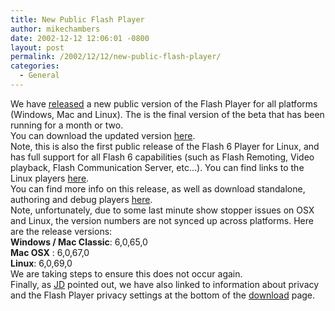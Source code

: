 ```yaml
---
title: New Public Flash Player
author: mikechambers
date: 2002-12-12 12:06:01 -0800
layout: post
permalink: /2002/12/12/new-public-flash-player/
categories:
  - General
---
```



We have [released][1] a new public version of the Flash Player for all platforms (Windows, Mac and Linux). The is the final version of the beta that has been running for a month or two.  
You can download the updated version [here][1].  
Note, this is also the first public release of the Flash 6 Player for Linux, and has full support for all Flash 6 capabilities (such as Flash Remoting, Video playback, Flash Communication Server, etc...). You can find links to the Linux players [here][2].  
You can find more info on this release, as well as download standalone, authoring and debug players [here][3].  
Note, unfortunately, due to some last minute show stopper issues on OSX and Linux, the version numbers are not synced up across platforms. Here are the release versions:  
**Windows / Mac Classic**: 6,0,65,0  
**Mac OSX** : 6,0,67,0  
**Linux**: 6,0,69,0  
We are taking steps to ensure this does not occur again.  
Finally, as [JD][4] pointed out, we have also linked to information about privacy and the Flash Player privacy settings at the bottom of the [download][1] page.

 [1]: http://www.macromedia.com/shockwave/download/download.cgi?P1_Prod_Version=ShockwaveFlash&P5_Language=English
 [2]: http://www.macromedia.com/shockwave/download/alternates/
 [3]: http://www.macromedia.com/support/flash/ts/documents/flashplayer_r40.htm
 [4]: http://jdmx.blogspot.com/2002_12_08_jdmx_archive.html#85908952